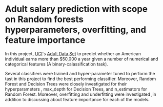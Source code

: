 # Adult salary prediction with scope on Random forests hyperparameters, overfitting, and feature importance
In this project, [UCI](http://archive.ics.uci.edu/ml/index.php)'s [
Adult Data Set](http://archive.ics.uci.edu/ml/datasets/Adult) to predict whether an American individual earns more than $50,000 a year given a number of numerical and categorical features (A binary-calassification task). 

Several classifiers were trained and hyper-parameter tuned to perform the tast in this project to find the best performing classifier. Moreover, Random Forest and Decision Trees were closely investigated for their hyperparameters , max_depth for Decision Trees, and n_estimators for Random Forest. Moreover, overfitting and underfitting were investigated ,in addition to discussing about feature importance for each of the models.


